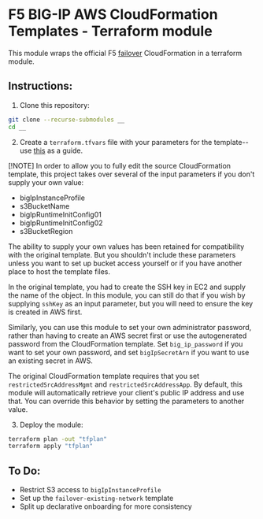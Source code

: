 # F5 BIG-IP AWS CloudFormation Templates - Terraform module

This module wraps the official F5 [failover](https://github.com/F5Networks/f5-aws-cloudformation-v2/tree/main/examples/failover) CloudFormation in a terraform module. 

## Instructions:
1. Clone this repository:

```bash
git clone --recurse-submodules __
cd __
```

2. Create a `terraform.tfvars` file with your parameters for the template--use [this](https://github.com/F5Networks/f5-aws-cloudformation-v2/tree/main/examples/failover#template-input-parameters) as a guide. 

[!NOTE] In order to allow you to fully edit the source CloudFormation template, this project takes over several of the input parameters if you don't supply your own value:

* bigIpInstanceProfile
* s3BucketName
* bigIpRuntimeInitConfig01
* bigIpRuntimeInitConfig02
* s3BucketRegion

The ability to supply your own values has been retained for compatibility with the original template. But you shouldn't include these parameters unless you want to set up bucket access yourself or if you have another place to host the template files. 

In the original template, you had to create the SSH key in EC2 and supply the name of the object. In this module, you can still do that if you wish by supplying `sshKey` as an input parameter, but you will need to ensure the key is created in AWS first.

Similarly, you can use this module to set your own administrator password, rather than having to create an AWS secret first or use the autogenerated password from the CloudFormation template. Set `big_ip_password` if you want to set your own password, and set `bigIpSecretArn` if you want to use an existing secret in AWS. 

The original CloudFormation template requires that you set `restrictedSrcAddressMgmt` and `restrictedSrcAddressApp`. By default, this module will automatically retrieve your client's public IP address and use that. You can override this behavior by setting the parameters to another value. 

3. Deploy the module:

```bash
terraform plan -out "tfplan"
terraform apply "tfplan"
```

## To Do:

* Restrict S3 access to `bigIpInstanceProfile`
* Set up the `failover-existing-network` template
* Split up declarative onboarding for more consistency
